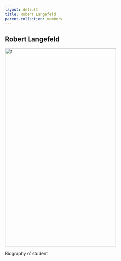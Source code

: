 ```yaml
---
layout: default
title: Robert Langefeld
parent-collection: members
---
```


## Robert Langefeld
<img src="img1.png" alt="1" width = 360px height = 640px >

Biography of student